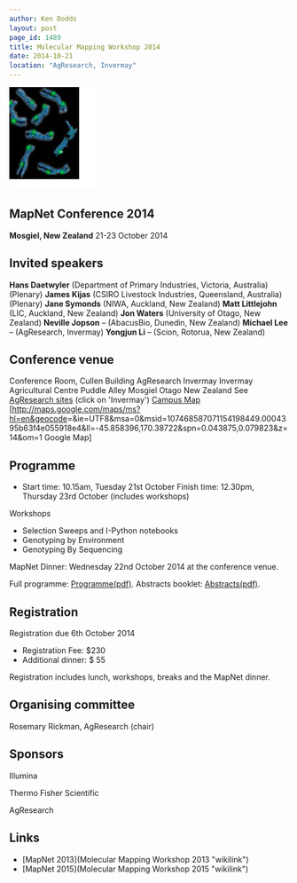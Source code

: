 ```yaml
---
author: Ken Dodds
layout: post
page_id: 1489
title: Molecular Mapping Workshop 2014
date: 2014-10-21
location: "AgResearch, Invermay"
---
```

![](/assets/img/MMW5.jpg)

## MapNet Conference 2014

**Mosgiel, New Zealand**
 21-23 October 2014

## Invited speakers

**Hans Daetwyler** (Department of Primary Industries, Victoria, Australia) (Plenary)
**James Kijas** (CSIRO Livestock Industries, Queensland, Australia) (Plenary)
**Jane Symonds** (NIWA, Auckland, New Zealand)
**Matt Littlejohn** (LIC, Auckland, New Zealand)
**Jon Waters** (University of Otago, New Zealand)
**Neville Jopson** – (AbacusBio, Dunedin, New Zealand)
**Michael Lee** – (AgResearch, Invermay)
**Yongjun Li** – (Scion, Rotorua, New Zealand)

## Conference venue

Conference Room, Cullen Building
AgResearch Invermay
Invermay Agricultural Centre
Puddle Alley
Mosgiel
Otago
New Zealand
See [AgResearch sites](http://www.agresearch.co.nz/about-us/where-we-are/Pages/default.aspx) (click on 'Invermay')
[ Campus Map ](Media:InvermayCampusMap.jpg "wikilink")
[<http://maps.google.com/maps/ms?hl=en&geocode>=&ie=UTF8&msa=0&msid=107468587071154198449.0004395b63f4e055918e4&ll=-45.858396,170.38722&spn=0.043875,0.079823&z=14&om=1 Google Map]

## Programme

-   Start time: 10.15am, Tuesday 21st October Finish time: 12.30pm, Thursday 23rd October (includes workshops)

Workshops

-   Selection Sweeps and I-Python notebooks
-   Genotyping by Environment
-   Genotyping By Sequencing

MapNet Dinner: Wednesday 22nd October 2014 at the conference venue.

Full programme: [Programme(pdf)](Media:MapNet2014_programme.pdf "wikilink"). Abstracts booklet: [Abstracts(pdf)](Media:MAPnet_Abstracts_2014_final.pdf "wikilink").

## Registration

Registration due 6th October 2014

-   Registration Fee: \$230
-   Additional dinner: \$ 55

Registration includes lunch, workshops, breaks and the MapNet dinner.

## Organising committee

Rosemary Rickman, AgResearch (chair)

## Sponsors

Illumina

Thermo Fisher Scientific

AgResearch

## Links

-   [MapNet 2013](Molecular Mapping Workshop 2013 "wikilink")
-   [MapNet 2015](Molecular Mapping Workshop 2015 "wikilink")
